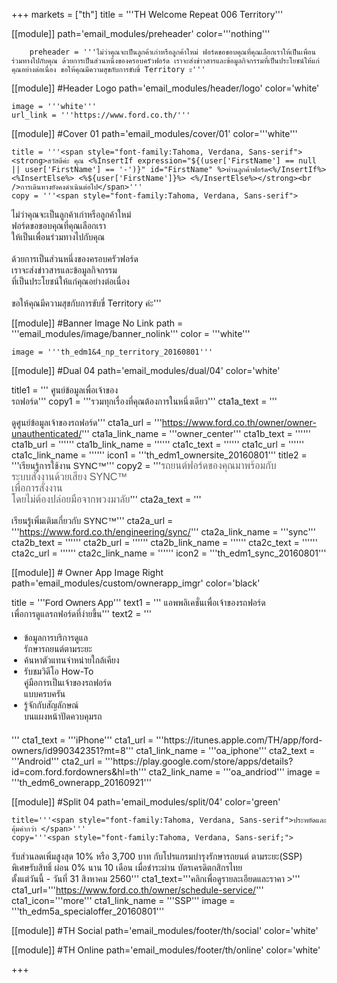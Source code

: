 +++
markets = ["th"]
title = '''TH Welcome Repeat 006 Territory'''

[[module]]
path='email_modules/preheader'
color='''nothing'''

		preheader = '''ไม่ว่าคุณจะเป็นลูกค้าเก่าหรือลูกค้าใหม่ ฟอร์ดขอขอบคุณที่คุณเลือกเราให้เป็นเพื่อนร่วมทางไปกับคุณ ด้วยการเป็นส่วนหนึ่งของครอบครัวฟอร์ด เราจะส่งข่าวสารและข้อมูลกิจกรรมที่เป็นประโยชน์ให้แก่คุณอย่างต่อเนื่อง ขอให้คุณมีความสุขกับการขับขี่ Territory ะ'''

[[module]] #Header Logo
path='email_modules/header/logo'
color='white'

	image = '''white'''
	url_link = '''https://www.ford.co.th/'''

[[module]] #Cover 01
path='email_modules/cover/01'
color='''white'''
 
	title = '''<span style="font-family:Tahoma, Verdana, Sans-serif"><strong>สวัสดีค่ะ คุณ <%InsertIf expression="${(user['FirstName'] == null || user['FirstName'] == '-')}" id="FirstName" %>ท่านลูกค้าฟอร์ด<%/InsertIf%> <%InsertElse%> <%${user['FirstName']}%> <%/InsertElse%></strong><br />การเดินทางยังคงดำเนินต่อไป</span>'''
	copy = '''<span style="font-family:Tahoma, Verdana, Sans-serif">
<span style=" white-space:nowrap;">ไม่ว่าคุณจะเป็นลูกค้าเก่าหรือลูกค้าใหม่</span> <br />
						<span style=" white-space:nowrap;">ฟอร์ดขอขอบคุณที่คุณเลือกเรา</span> <br />
						<span style=" white-space:nowrap;">ให้เป็นเพื่อนร่วมทางไปกับคุณ </span>
<br /><br />
<span style=" white-space:nowrap;">ด้วยการเป็นส่วนหนึ่งของครอบครัวฟอร์ด</span> <br />
<span style=" white-space:nowrap;">เราจะส่งข่าวสารและข้อมูลกิจกรรม</span> <br />
<span style=" white-space:nowrap;">ที่เป็นประโยชน์ให้แก่คุณอย่างต่อเนื่อง</span> 
<br /><br />
<span style=" white-space:nowrap;">ขอให้คุณมีความสุข</span>กับการ<span style=" white-space:nowrap;">ขับขี่ Territory ค่ะ</span></span>'''

[[module]] #Banner Image No Link
path = '''email_modules/image/banner_nolink'''
color = '''white'''

	image = '''th_edm1&4_np_territory_20160801'''

[[module]] #Dual 04
path='email_modules/dual/04'
color='white'

title1 = ''' <span style="font-family:Tahoma, Verdana, Sans-serif">ศูนย์ข้อมูลเพื่อเจ้าของ</span><br />
							<span style="font-family:Tahoma, Verdana, Sans-serif">รถฟอร์ด</span>'''
	copy1 = '''<span style="font-family:Tahoma, Verdana, Sans-serif"><span style=" white-space:nowrap;">รวมทุกเรื่องที่คุณต้องการในหนึ่งเดียว</span></span>'''
	cta1a_text = '''<span style="font-family:Tahoma, Verdana, Sans-serif"><br /><br />ดูศูนย์ข้อมูลเจ้าของรถฟอร์ด</span>'''
	cta1a_url = '''https://www.ford.co.th/owner/owner-unauthenticated/'''
	cta1a_link_name = '''owner_center'''
	cta1b_text = ''''''
	cta1b_url = ''''''
	cta1b_link_name = ''''''
	cta1c_text = ''''''
	cta1c_url = ''''''
	cta1c_link_name = ''''''
	icon1 = '''th_edm1_ownersite_20160801'''
	title2 = '''<span style="font-family:Tahoma, Verdana, Sans-serif">เรียนรู้การใช้งาน SYNC&trade;</span>'''
	copy2 = '''<span style="font-family:Tahoma, Verdana, Sans-serif"><span style="color:#616161; font-size:16px">รถยนต์ฟอร์ดของคุณมาพร้อมกับ<br />ระบบสั่งงานด้วยเสียง SYNC&trade;<br />เพื่อการสั่งงาน<br />โดยไม่ต้องปล่อยมือจากพวงมาลัย</span></span>'''
	cta2a_text = '''<span style="font-family:Tahoma, Verdana, Sans-serif"><br /><br />เรียนรู้เพิ่มเติมเกี่ยวกับ SYNC&trade;</span>'''
	cta2a_url = '''https://www.ford.co.th/engineering/sync/'''
	cta2a_link_name = '''sync'''
	cta2b_text = ''''''
	cta2b_url = ''''''
	cta2b_link_name = ''''''
	cta2c_text = ''''''
	cta2c_url = ''''''
	cta2c_link_name = ''''''
	icon2 = '''th_edm1_sync_20160801'''
 
[[module]] # Owner App Image Right
path='email_modules/custom/ownerapp_imgr'
color='black'

title = '''<span style="font-family:Tahoma, Verdana, Sans-serif">Ford Owners App</span>'''
text1 = '''<span style="font-family:Tahoma, Verdana, Sans-serif">
<span style=" white-space:nowrap;">แอพพลิเคชั่นเพื่อเจ้าของรถฟอร์ด</span><br> 
<span style=" white-space:nowrap;">เพื่อการดูแลรถฟอร์ดที่ง่ายขึ้น</span></span>'''
text2 = '''<span style="font-family:Tahoma, Verdana, Sans-serif; font-Size: 14px">
<ul style="margin: 20px; padding: 0;">
<li><span style=" white-space:nowrap;">ข้อมูลการบริการดูแล<br>รักษารถยนต์ตามระยะ</span></li>
<li><span style=" white-space:nowrap;">ค้นหาตัวแทนจำหน่ายใกล้เคียง</span></li>
<li><span style=" white-space:nowrap;">รับชมวิดีโอ How-To <br>คู่มือการเป็นเจ้าของรถฟอร์ด<br>แบบครบครัน</span></li>
<li><span style=" white-space:nowrap;">รู้จักกับสัญลักษณ์<br>บนแผงหน้าปัดควบคุมรถ</span></li>
</ul>
</span>'''
	cta1_text = '''iPhone'''
	cta1_url = '''https://itunes.apple.com/TH/app/ford-owners/id990342351?mt=8'''
	cta1_link_name = '''oa_iphone'''
	cta2_text = '''Android'''
	cta2_url = '''https://play.google.com/store/apps/details?id=com.ford.fordowners&hl=th'''
	cta2_link_name = '''oa_andriod'''
	image = '''th_edm6_ownerapp_20160921'''

 [[module]] #Split 04
path='email_modules/split/04'
color='green'

	title='''<span style="font-family:Tahoma, Verdana, Sans-serif">ประหยัดและคุ้มค่ากว่า </span>'''
	copy='''<span style="font-family:Tahoma, Verdana, Sans-serif;">
<span style="white-space:nowrap;">รับส่วนลดเพิ่มสูงสุด 10%</span>
<span style="white-space:nowrap;">หรือ 3,700 บาท</span> 
<span style="white-space:nowrap;">กับโปรแกรมบำรุงรักษารถยนต์</span>
<span style="white-space:nowrap;">ตามระยะ(SSP)</span>
<span style="white-space:nowrap;">พิเศษรับสิทธิ์</span>
<span style="white-space:nowrap;">ผ่อน 0% นาน 10 เดือน</span> 
<span style="white-space:nowrap;">เมื่อชำระผ่าน</span>
<span style="white-space:nowrap;">บัตรเครดิตกสิกรไทย</span> 
<span style="white-space:nowrap;">ตั้งแต่วันนี้ - วันที่ 31 สิงหาคม 2560</span></span>'''
	cta1_text='''<span style="font-family:Tahoma, Verdana, Sans-serif">คลิกเพื่อดูรายละเอียดและราคา ></span>'''
cta1_url='''https://www.ford.co.th/owner/schedule-service/'''
cta1_icon='''more'''
cta1_link_name = '''SSP'''
image = '''th_edm5a_specialoffer_20160801'''

[[module]] #TH Social
path='email_modules/footer/th/social'
color='white'

[[module]] #TH Online
path='email_modules/footer/th/online'
color='white'

+++